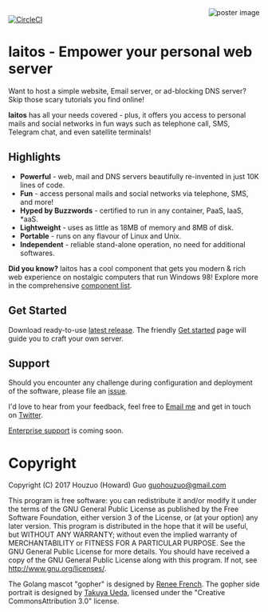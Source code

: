 <img src="https://raw.githubusercontent.com/HouzuoGuo/laitos/master/doc/cosmetic/poster.png" alt="poster image" align="right" />

[![CircleCI](https://circleci.com/gh/HouzuoGuo/laitos.svg?style=svg)](https://circleci.com/gh/HouzuoGuo/laitos)

# laitos - Empower your personal web server
Want to host a simple website, Email server, or ad-blocking DNS server? Skip those scary tutorials you find online!

<strong>laitos</strong> has all your needs covered - plus, it offers you access to personal mails and social networks in
fun ways such as telephone call, SMS, Telegram chat, and even satellite terminals!

## Highlights

- <strong>Powerful</strong> - web, mail and DNS servers beautifully re-invented in just 10K lines of code.
- <strong>Fun</strong> - access personal mails and social networks via telephone, SMS, and more!
- <strong>Hyped by Buzzwords</strong> - certified to run in any container, PaaS, IaaS, *aaS.
- <strong>Lightweight</strong> - uses as little as 18MB of memory and 8MB of disk.
- <strong>Portable</strong> - runs on any flavour of Linux and Unix.
- <strong>Independent</strong> - reliable stand-alone operation, no need for additional softwares.

<strong>Did you know?</strong> laitos has a cool component that gets you modern & rich web experience on nostalgic
computers that run Windows 98! Explore more in the comprehensive [component list](https://github.com/HouzuoGuo/laitos/wiki/Component-list).

## Get Started
Download ready-to-use [latest release](https://github.com/HouzuoGuo/laitos/releases).
The friendly [Get started](https://github.com/HouzuoGuo/laitos/wiki/Get-started) page will guide you to craft your own server.

## Support
Should you encounter any challenge during configuration and deployment of the software, please file an [issue](https://github.com/HouzuoGuo/laitos/issues).

I'd love to hear from your feedback, feel free to [Email me](mailto:guohouzuo@gmail.com) and get in touch on [Twitter](https://twitter.com/hzguo).

[Enterprise support](mailto:guohouzuo@gmail.com) is coming soon.

Copyright
====================
Copyright (C) 2017 Houzuo (Howard) Guo <guohouzuo@gmail.com>

This program is free software:
you can redistribute it and/or modify it under the terms of the GNU General Public License as published by the Free Software Foundation,
either version 3 of the License, or (at your option) any later version.
This program is distributed in the hope that it will be useful,
but WITHOUT ANY WARRANTY; without even the implied warranty of MERCHANTABILITY or FITNESS FOR A PARTICULAR PURPOSE.
See the GNU General Public License for more details.
You should have received a copy of the GNU General Public License along with this program.
If not, see <http://www.gnu.org/licenses/>.

The Golang mascot "gopher" is designed by [Renee French](http://reneefrench.blogspot.com).
The gopher side portrait is designed by [Takuya Ueda](https://twitter.com/tenntenn), licensed under the "Creative
CommonsAttribution 3.0" license.
